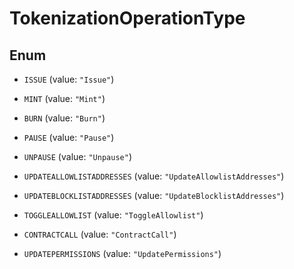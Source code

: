 

# TokenizationOperationType

## Enum


* `ISSUE` (value: `"Issue"`)

* `MINT` (value: `"Mint"`)

* `BURN` (value: `"Burn"`)

* `PAUSE` (value: `"Pause"`)

* `UNPAUSE` (value: `"Unpause"`)

* `UPDATEALLOWLISTADDRESSES` (value: `"UpdateAllowlistAddresses"`)

* `UPDATEBLOCKLISTADDRESSES` (value: `"UpdateBlocklistAddresses"`)

* `TOGGLEALLOWLIST` (value: `"ToggleAllowlist"`)

* `CONTRACTCALL` (value: `"ContractCall"`)

* `UPDATEPERMISSIONS` (value: `"UpdatePermissions"`)



